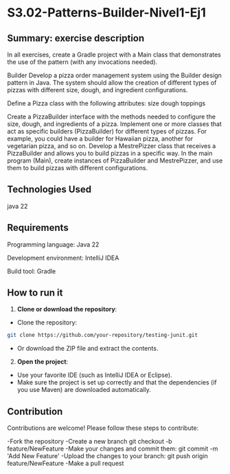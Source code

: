 # S3.02-Patterns-Builder-Nivel1-Ej1

## Summary: exercise description
In all exercises, create a Gradle project with a Main class that demonstrates the use of the pattern (with any invocations needed).

Builder
Develop a pizza order management system using the Builder design pattern in Java. The system should allow the creation of different types of pizzas with different size, dough, and ingredient configurations.

Define a Pizza class with the following attributes:
size
dough
toppings

Create a PizzaBuilder interface with the methods needed to configure the size, dough, and ingredients of a pizza.
Implement one or more classes that act as specific builders (PizzaBuilder) for different types of pizzas. For example, you could have a builder for Hawaiian pizza, another for vegetarian pizza, and so on.
Develop a MestrePizzer class that receives a PizzaBuilder and allows you to build pizzas in a specific way.
In the main program (Main), create instances of PizzaBuilder and MestrePizzer, and use them to build pizzas with different configurations.

## Technologies Used

java 22

## Requirements

Programming language: Java 22

Development environment: IntelliJ IDEA

Build tool: Gradle 

## How to run it

1. **Clone or download the repository**:
- Clone the repository:
```bash
git clone https://github.com/your-repository/testing-junit.git
```
- Or download the ZIP file and extract the contents.

2. **Open the project**:
- Use your favorite IDE (such as IntelliJ IDEA or Eclipse).
- Make sure the project is set up correctly and that the dependencies (if you use Maven) are downloaded automatically.

## Contribution

Contributions are welcome! Please follow these steps to contribute:

-Fork the repository
-Create a new branch git checkout
-b feature/NewFeature
-Make your changes and commit them: git commit
-m 'Add New Feature'
-Upload the changes to your branch: git push origin feature/NewFeature
-Make a pull request
